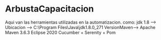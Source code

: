 # ArbustaCapacitacion
Aqui van las herramientas utilizadas en la automatizacion. como:
jdk 1.8 --> Ubicacion --> C:\Program Files\Java\jdk1.8.0_271
VersionMaven--> Apache Maven 3.6.3
Eclipse 2020
Cucumber + Serenity + Pom
